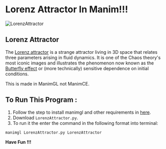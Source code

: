
# Lorenz Attractor In Manim!!!

![LorenzAttractor](https://github.com/user-attachments/assets/d6ccd62a-8645-49c9-a6e1-8342eb126519)


## Lorenz Attractor
The [Lorenz attractor](https://en.wikipedia.org/wiki/Lorenz_system) is a strange attractor living in 3D space that relates three parameters arising in fluid dynamics. It is one of the Chaos theory's most iconic images and illustrates the phenomenon now known as the [Butterfly effect](https://en.wikipedia.org/wiki/Butterfly_effect) or (more technically) sensitive dependence on initial conditions.

This is made in ManimGL not ManimCE.

## To Run This Program :
1. Follow the step to install manimgl and other requirements in [here](https://github.com/musta1905/Playing-With-Manim/blob/main/README.md).
2. Download <code>LorenzAttractor.py</code>.
3. To run it the enter the command in the following format into terminal:
```
manimgl LorenzAttractor.py LorenzAttractor
```
**Have Fun !!!**



